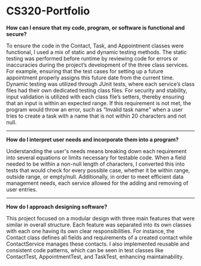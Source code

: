# CS320-Portfolio

**How can I ensure that my code, program, or software is functional and secure?**

To ensure the code in the Contact, Task, and Appointment classes were functional, I used a mix of static and dynamic testing methods. The static testing was performed before runtime by reviewing code for errors or inaccuracies during the project’s development of the three class services. For example, ensuring that the test cases for setting up a future appointment properly assigns this future date from the current time. Dynamic testing was utilized through JUnit tests, where each service’s class files had their own dedicated testing class files. For security and stability, input validation is utilized with each class file’s setters, thereby ensuring that an input is within an expected range. If this requirement is not met, the program would throw an error, such as “Invalid task name" when a user tries to create a task with a name that is not within 20 characters and not null.

---

**How do I interpret user needs and incorporate them into a program?**

Understanding the user's needs means breaking down each requirement into several equations or limits necessary for testable code. When a field needed to be within a non-null length of characters, I converted this into tests that would check for every possible case, whether it be within range, outside range, or empty/null. Additionally, in order to meet efficient data management needs, each service allowed for the adding and removing of user entries.

---

**How do I approach designing software?**

This project focused on a modular design with three main features that were similar in overall structure. Each feature was separated into its own classes with each one having its own clear responsibilities. For instance, the Contact class defines all fields and requirements of a created contact while ContactService manages these contacts. I also implemented reusable and consistent code patterns, which can be seen in test classes like ContactTest, AppointmentTest, and TaskTest, enhancing maintainability.
